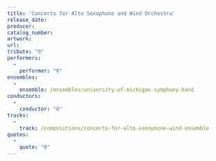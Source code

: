 ```yaml
---
title: 'Concerto for Alto Saxophone and Wind Orchestra'
release_date: 
producer: 
catalog_number: 
artwork: 
url: 
tribute: "0"
performers: 
  -
    performer: "0"
ensembles: 
  -
    ensemble: /ensembles/university-of-michigan-symphony-band
conductors: 
  -
    conductor: "0"
tracks: 
  -
    track: /compositions/concerto-for-alto-saxophone-wind-ensemble
quotes: 
  -
    quote: "0"
---
```

